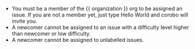 - You must be a member of the {{ organization }} org to be assigned an issue. If you are not a member yet, just type Hello World and corobo will invite you.
- A newcomer cannot be assigned to an issue with a difficulty level higher than newcomer or low difficulty.
- A newcomer cannot be assigned to unlabelled issues.
